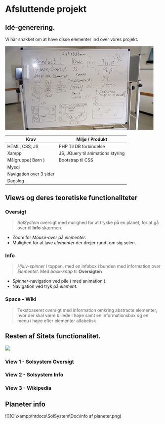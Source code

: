 # Afsluttende projekt

## Idé-generering.

Vi har snakket om at have disse elementer ind over vores projekt.

![](.\43476120_247507859281397_2510296328815247360_n.jpg)

| Krav                    | Miljø / Produkt                   |
| ----------------------- | --------------------------------- |
| HTML, CSS, JS           | PHP Til DB forbindelse            |
| Xampp                   | JS, JQuery til animations styring |
| Målgruppe( Børn )       | Bootstrap til CSS                 |
| Mysql                   |                                   |
| Navigation over 3 sider |                                   |
| Dagslog                 |                                   |

## Views og deres teoretiske functionaliteter

### Oversigt 

> *SolSystem* oversigt med mulighed for at trykke på en planet, for at gå over til **Info** skærmen.

* Zoom for *Mouse-over* på *elementer*.
* Mulighed for at lave *elementer* der drejer rundt om sig solen.

### Info

> *Hjulv-spinner* i toppen, med en infobox i bunden med information over *Elementet*.
> Med *back-knap* til **Oversigten**

* *Spinner*-navigation ved pile ( med animation ).
* Navigation ved tryk på *element*.

### Space - Wiki

> Tekstbaseret oversigt med information omkring abstracte elementer, hvor der skal være billede i højre samt en informationsbox og en menu i højre efter elementer alfabetisk

## Resten af Sitets functionalitet.

![](C:\xampp\htdocs\SolSystem\Doc\Overview.png)

### View 1 - Solsystem Oversigt



### View 2 - Solsystem Info



### View 3 - Wikipedia

## Planeter info

![](C:\xampp\htdocs\SolSystem\Doc\info af planeter.png)


